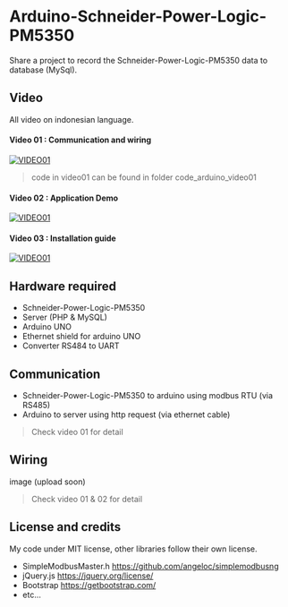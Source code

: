 # Arduino-Schneider-Power-Logic-PM5350

Share a project to record the Schneider-Power-Logic-PM5350 data to database (MySql).

## Video
All video on indonesian language.
#### Video 01 : Communication and wiring
[![VIDEO01](http://img.youtube.com/vi/SQy2AJfB5v8/0.jpg)](https://youtu.be/SQy2AJfB5v8)
> code in video01 can be found in folder code_arduino_video01 
> 
#### Video 02 : Application Demo
[![VIDEO01](http://img.youtube.com/vi/AGjSCudvQ30/0.jpg)](https://youtu.be/AGjSCudvQ30)

#### Video 03 : Installation guide
[![VIDEO01](http://img.youtube.com/vi/yJJ7BVtf-0/0.jpg)](https://youtu.be/yJJ7BVtf-0)

## Hardware required
- Schneider-Power-Logic-PM5350
- Server (PHP & MySQL)
- Arduino UNO
- Ethernet shield for arduino UNO
- Converter RS484 to UART

## Communication
- Schneider-Power-Logic-PM5350 to arduino using modbus RTU (via RS485)
- Arduino to server using http request (via ethernet cable)
> Check video 01 for detail   

## Wiring
image (upload soon)  
>  Check video 01 & 02 for detail   


## License and credits
My code under MIT license, other libraries follow their own license.
- SimpleModbusMaster.h https://github.com/angeloc/simplemodbusng
- jQuery.js https://jquery.org/license/
- Bootstrap https://getbootstrap.com/
- etc...
